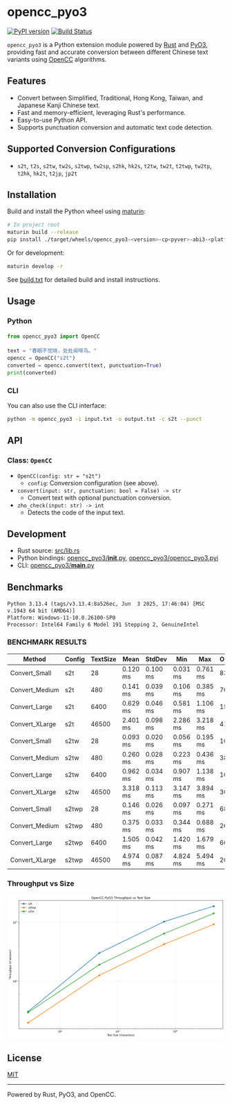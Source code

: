 # opencc_pyo3
[![PyPI version](https://img.shields.io/pypi/v/opencc_pyo3.svg)](https://pypi.org/project/opencc_pyo3/)
[![Build Status](https://github.com/laisuk/opencc_pyo3/actions/workflows/build.yml/badge.svg)](https://github.com/laisuk/opencc_pyo3/actions/workflows/build.yml)

`opencc_pyo3` is a Python extension module powered by [Rust](https://www.rust-lang.org/) and [PyO3](https://pyo3.rs/), providing fast and accurate conversion between different Chinese text variants using [OpenCC](https://github.com/BYVoid/OpenCC) algorithms.

## Features

- Convert between Simplified, Traditional, Hong Kong, Taiwan, and Japanese Kanji Chinese text.
- Fast and memory-efficient, leveraging Rust's performance.
- Easy-to-use Python API.
- Supports punctuation conversion and automatic text code detection.

## Supported Conversion Configurations

- `s2t`, `t2s`, `s2tw`, `tw2s`, `s2twp`, `tw2sp`, `s2hk`, `hk2s`, `t2tw`, `tw2t`, `t2twp`, `tw2tp`, `t2hk`, `hk2t`, `t2jp`, `jp2t`

## Installation

Build and install the Python wheel using [maturin](https://github.com/PyO3/maturin):

```sh
# In project root
maturin build --release
pip install ./target/wheels/opencc_pyo3-<version>-cp<pyver>-abi3-<platform>.whl
```

Or for development:

```sh
maturin develop -r
```

See [build.txt](https://github.com/laisuk/opencc_pyo3/blob/master/build.txt) for detailed build and install instructions.

## Usage

### Python

```python
from opencc_pyo3 import OpenCC

text = "春眠不觉晓，处处闻啼鸟。"
opencc = OpenCC("s2t")
converted = opencc.convert(text, punctuation=True)
print(converted)
```

### CLI

You can also use the CLI interface:

```sh
python -m opencc_pyo3 -i input.txt -o output.txt -c s2t --punct
```

## API

### Class: `OpenCC`

- `OpenCC(config: str = "s2t")`
    - `config`: Conversion configuration (see above).
- `convert(input: str, punctuation: bool = False) -> str`
    - Convert text with optional punctuation conversion.
- `zho_check(input: str) -> int`
    - Detects the code of the input text.

## Development

- Rust source: [src/lib.rs](https://github.com/laisuk/opencc_pyo3/blob/master/src/lib.rs)
- Python bindings: [opencc_pyo3/__init__.py](https://github.com/laisuk/opencc_pyo3/blob/master/opencc_pyo3/__init__.py), [opencc_pyo3/opencc_pyo3.pyi](https://github.com/laisuk/opencc_pyo3/blob/master/opencc_pyo3/opencc_pyo3.pyi)
- CLI: [opencc_pyo3/__main__.py](https://github.com/laisuk/opencc_pyo3/blob/master/opencc_pyo3/__main__.py)

## Benchmarks

```
Python 3.13.4 (tags/v3.13.4:8a526ec, Jun  3 2025, 17:46:04) [MSC v.1943 64 bit (AMD64)]
Platform: Windows-11-10.0.26100-SP0
Processor: Intel64 Family 6 Model 191 Stepping 2, GenuineIntel
```

### BENCHMARK RESULTS

| Method            | Config | TextSize | Mean     | StdDev   | Min      | Max      | Ops/sec | Chars/sec |
|------------------|--------|---------|---------|---------|---------|---------|---------|---------|
| Convert_Small    | s2t    | 28      | 0.120 ms | 0.100 ms | 0.031 ms | 0.761 ms | 8351    | 233817   |
| Convert_Medium   | s2t    | 480     | 0.141 ms | 0.039 ms | 0.106 ms | 0.385 ms | 7089    | 3402675  |
| Convert_Large    | s2t    | 6400    | 0.629 ms | 0.046 ms | 0.581 ms | 1.106 ms | 1589    | 10169747 |
| Convert_XLarge   | s2t    | 46500   | 2.401 ms | 0.098 ms | 2.286 ms | 3.218 ms | 416     | 19366459 |
| Convert_Small    | s2tw   | 28      | 0.093 ms | 0.020 ms | 0.056 ms | 0.195 ms | 10722   | 300210   |
| Convert_Medium   | s2tw   | 480     | 0.260 ms | 0.028 ms | 0.223 ms | 0.436 ms | 3842    | 1844249  |
| Convert_Large    | s2tw   | 6400    | 0.962 ms | 0.034 ms | 0.907 ms | 1.138 ms | 1040    | 6655685  |
| Convert_XLarge   | s2tw   | 46500   | 3.318 ms | 0.113 ms | 3.147 ms | 3.894 ms | 301     | 14013366 |
| Convert_Small    | s2twp  | 28      | 0.146 ms | 0.026 ms | 0.097 ms | 0.271 ms | 6850    | 191812   |
| Convert_Medium   | s2twp  | 480     | 0.375 ms | 0.033 ms | 0.344 ms | 0.688 ms | 2670    | 1281552  |
| Convert_Large    | s2twp  | 6400    | 1.505 ms | 0.042 ms | 1.420 ms | 1.679 ms | 664     | 4252592  |
| Convert_XLarge   | s2twp  | 46500   | 4.974 ms | 0.087 ms | 4.824 ms | 5.494 ms | 201     | 9348373  |

### Throughput vs Size

![throughput_vs_size](./assets/throughput_vs_size.png)

## License

[MIT](https://github.com/laisuk/opencc_pyo3/blob/master/LICENSE)

---

Powered by Rust, PyO3, and OpenCC.